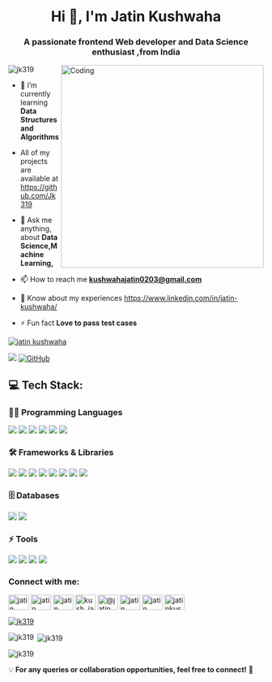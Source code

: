 <h1 align="center">Hi 👋, I'm Jatin Kushwaha</h1>
<h3 align="center">A passionate frontend Web developer  and Data Science enthusiast ,from India</h3>

<img align="right" alt="Coding" width="400" src="https://camo.githubusercontent.com/4d9f5ecceb711eec6e2018f38a5677dc657c9738d4a65ba3b928c41c0a45b439/68747470733a2f2f6d69726f2e6d656469756d2e636f6d2f6d61782f313336302f302a37513379765349765f7430696f4a2d5a2e676966">

<p align="left"> <img src="https://komarev.com/ghpvc/?username=jk319&label=Profile%20views&color=0e75b6&style=flat" alt="jk319" /> </p>

- 🌱 I’m currently learning **Data Structures and Algorithms**

<!-- - 🌱 I’m currently learning **MERN, Data Structures and Algorithms** -->

- All of my projects are available at https://github.com/Jk319

- 💬 Ask me anything, about **Data Science,Machine Learning,**

- 📫 How to reach me **kushwahajatin0203@gmail.com**

- 📄 Know about my experiences https://www.linkedin.com/in/jatin-kushwaha/

- ⚡ Fun fact **Love to pass test cases**

 
<p align="left"> <a href="https://twitter.com/jatin kushwaha" target="blank"><img src="https://img.shields.io/twitter/follow/jatin kushwaha?logo=twitter&style=for-the-badge" alt="jatin kushwaha" /></a> </p>

<p> 
  <a href="https://www.linkedin.com/in/jatin-kushwaha/"><img src="https://img.shields.io/badge/LinkedIn-%230077B5.svg?logo=linkedin&logoColor=white" ></a> 
  <a href="https://github.com/Jk319"><img src="https://img.shields.io/badge/GitHub-%23121011.svg?logo=github&logoColor=white" alt="GitHub"></a> 
<!--   <a href="https://rohitinu6.github.io/"><img src="https://img.shields.io/badge/Portfolio-%23000000.svg?logo=vercel&logoColor=white" alt="Portfolio"></a>  -->
<!--   <a href="https://x.com/rohitdubey003"><img src="https://img.shields.io/badge/X-%23000000.svg?logo=X&logoColor=white" alt="X"></a>  -->
</p>

## 💻 Tech Stack:

### **👨‍💻 Programming Languages**
<p >
  <img src="https://img.shields.io/badge/python-3670A0?style=flat&logo=python&logoColor=ffdd54">
  <img src="https://img.shields.io/badge/sql-%23000.svg?style=flat&logo=sqlite&logoColor=white">
  <img src="https://img.shields.io/badge/R-%23276DC3.svg?style=flat&logo=r&logoColor=white">
  <img src="https://img.shields.io/badge/java-%23ED8B00.svg?style=flat&logo=openjdk&logoColor=white">
  <img src="https://img.shields.io/badge/html5-%23E34F26.svg?style=flat&logo=html5&logoColor=white">
  <img src="https://img.shields.io/badge/css3-%231572B6.svg?style=flat&logo=css3&logoColor=white">
</p>

### **🛠 Frameworks & Libraries**
<p >
  <img src="https://img.shields.io/badge/numpy-%23013243.svg?style=flat&logo=numpy&logoColor=white">
  <img src="https://img.shields.io/badge/pandas-%23150458.svg?style=flat&logo=pandas&logoColor=white">
  <img src="https://img.shields.io/badge/matplotlib-%23ffffff.svg?style=flat&logo=Matplotlib&logoColor=black">
  <img src="https://img.shields.io/badge/seaborn-%23ffffff.svg?style=flat&logo=seaborn&logoColor=black">
  <img src="https://img.shields.io/badge/scikit-learn-%23F7931E.svg?style=flat&logo=scikit-learn&logoColor=white">
  <img src="https://img.shields.io/badge/tensorflow-%23FF6F00.svg?style=flat&logo=TensorFlow&logoColor=white">
  <img src="https://img.shields.io/badge/keras-%23D00000.svg?style=flat&logo=Keras&logoColor=white">
  <img src="https://img.shields.io/badge/OpenCV-%23white.svg?style=flat&logo=opencv&logoColor=white">
</p>

### **🗄 Databases**
<p>
  <img src="https://img.shields.io/badge/MySQL-4479A1.svg?style=flat&logo=mysql&logoColor=white">
  <img src="https://img.shields.io/badge/MongoDB-%234ea94b.svg?style=flat&logo=mongodb&logoColor=white">
</p>

### **⚡ Tools**
<p >
  <img src="https://img.shields.io/badge/git-%23F05033.svg?style=flat&logo=git&logoColor=white">
  <img src="https://img.shields.io/badge/github%20-%232671E5.svg?style=flat&logo=githubactions&logoColor=white">
  <img src="https://img.shields.io/badge/Power%20BI-F2C811?style=flat&logo=powerbi&logoColor=black">
  <img src="https://img.shields.io/badge/Tableau-%23E97627.svg?style=flat&logo=tableau&logoColor=white">
</p>


<h3 align="left">Connect with me:</h3>
<p align="left">
<a href="https://twitter.com/jatin kushwaha" target="blank"><img align="center" src="https://raw.githubusercontent.com/rahuldkjain/github-profile-readme-generator/master/src/images/icons/Social/twitter.svg" alt="jatin kushwaha" height="30" width="40" /></a>
<a href="https://linkedin.com/in/jatin kushwaha" target="blank"><img align="center" src="https://raw.githubusercontent.com/rahuldkjain/github-profile-readme-generator/master/src/images/icons/Social/linked-in-alt.svg" alt="jatin kushwaha" height="30" width="40" /></a>
<a href="https://kaggle.com/jatin kushwaha" target="blank"><img align="center" src="https://raw.githubusercontent.com/rahuldkjain/github-profile-readme-generator/master/src/images/icons/Social/kaggle.svg" alt="jatin kushwaha" height="30" width="40" /></a>
<a href="https://instagram.com/kush_jatinn" target="blank"><img align="center" src="https://raw.githubusercontent.com/rahuldkjain/github-profile-readme-generator/master/src/images/icons/Social/instagram.svg" alt="kush_jatinn" height="30" width="40" /></a>
<a href="https://medium.com/@jatin kushwaha" target="blank"><img align="center" src="https://raw.githubusercontent.com/rahuldkjain/github-profile-readme-generator/master/src/images/icons/Social/medium.svg" alt="@jatin kushwaha" height="30" width="40" /></a>
<a href="https://www.youtube.com/c/jatin kushwah" target="blank"><img align="center" src="https://raw.githubusercontent.com/rahuldkjain/github-profile-readme-generator/master/src/images/icons/Social/youtube.svg" alt="jatin kushwah" height="30" width="40" /></a>
<a href="https://www.leetcode.com/jatin kushwaha" target="blank"><img align="center" src="https://raw.githubusercontent.com/rahuldkjain/github-profile-readme-generator/master/src/images/icons/Social/leet-code.svg" alt="jatin kushwaha" height="30" width="40" /></a>
<!-- <a href="https://www.hackerearth.com/jatin kushwaha" target="blank"><img align="center" src="https://raw.githubusercontent.com/rahuldkjain/github-profile-readme-generator/master/src/images/icons/Social/hackerearth.svg" alt="jatin kushwaha" height="30" width="40" /></a> -->
<a href="https://auth.geeksforgeeks.org/user/jatinkushcjem" target="blank"><img align="center" src="https://raw.githubusercontent.com/rahuldkjain/github-profile-readme-generator/master/src/images/icons/Social/geeks-for-geeks.svg" alt="jatinkushcjem" height="30" width="40" /></a>
</p>

 <p align="left"> <a href="https://github.com/ryo-ma/github-profile-trophy"><img src="https://github-profile-trophy.vercel.app/?username=jk319" alt="jk319" /></a> </p>

<p><img align="left" src="https://github-readme-stats.vercel.app/api/top-langs?username=jk319&show_icons=true&locale=en&layout=compact" alt="jk319" /></p>

<p>&nbsp;<img align="center" src="https://github-readme-stats.vercel.app/api?username=jk319&show_icons=true&locale=en" alt="jk319" /></p>

<p><img align="center" src="https://github-readme-streak-stats.herokuapp.com/?user=jk319&" alt="jk319" /></p>


💡 **For any queries or collaboration opportunities, feel free to connect!** 🚀
